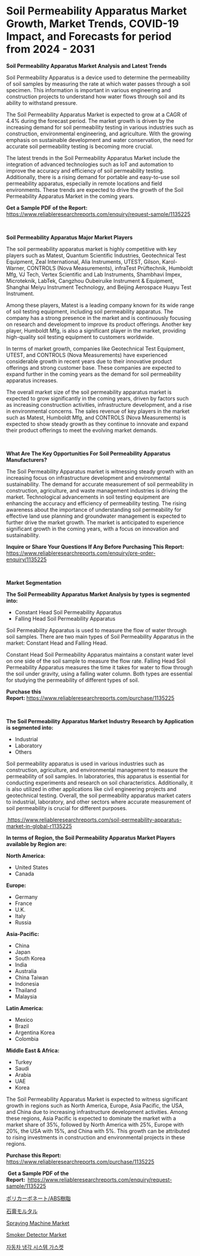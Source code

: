 <p><h1>Soil Permeability Apparatus Market Growth, Market Trends, COVID-19 Impact, and Forecasts for period from 2024 - 2031</h1></p><p><strong>Soil Permeability Apparatus Market Analysis and Latest Trends</strong></p>
<p><p>Soil Permeability Apparatus is a device used to determine the permeability of soil samples by measuring the rate at which water passes through a soil specimen. This information is important in various engineering and construction projects to understand how water flows through soil and its ability to withstand pressure.</p><p>The Soil Permeability Apparatus Market is expected to grow at a CAGR of 4.4% during the forecast period. The market growth is driven by the increasing demand for soil permeability testing in various industries such as construction, environmental engineering, and agriculture. With the growing emphasis on sustainable development and water conservation, the need for accurate soil permeability testing is becoming more crucial.</p><p>The latest trends in the Soil Permeability Apparatus Market include the integration of advanced technologies such as IoT and automation to improve the accuracy and efficiency of soil permeability testing. Additionally, there is a rising demand for portable and easy-to-use soil permeability apparatus, especially in remote locations and field environments. These trends are expected to drive the growth of the Soil Permeability Apparatus Market in the coming years.</p></p>
<p><strong>Get a Sample PDF of the Report:&nbsp;</strong> <a href="https://www.reliableresearchreports.com/enquiry/request-sample/1135225">https://www.reliableresearchreports.com/enquiry/request-sample/1135225</a></p>
<p>&nbsp;</p>
<p><strong>Soil Permeability Apparatus Major Market Players</strong></p>
<p><p>The soil permeability apparatus market is highly competitive with key players such as Matest, Quantum Scientific Industries, Geotechnical Test Equipment, Zeal International, Alia Instruments, UTEST, Gilson, Karol-Warner, CONTROLS (Nova Measurements), infraTest Prüftechnik, Humboldt Mfg, VJ Tech, Vertex Scientific and Lab Instruments, Shambhavi Impex, Microteknik, LabTek, Cangzhou Oubeiruike Instrument & Equipment, Shanghai Meiyu Instrument Technology, and Beijing Aerospace Huayu Test Instrument.</p><p>Among these players, Matest is a leading company known for its wide range of soil testing equipment, including soil permeability apparatus. The company has a strong presence in the market and is continuously focusing on research and development to improve its product offerings. Another key player, Humboldt Mfg, is also a significant player in the market, providing high-quality soil testing equipment to customers worldwide.</p><p>In terms of market growth, companies like Geotechnical Test Equipment, UTEST, and CONTROLS (Nova Measurements) have experienced considerable growth in recent years due to their innovative product offerings and strong customer base. These companies are expected to expand further in the coming years as the demand for soil permeability apparatus increases.</p><p>The overall market size of the soil permeability apparatus market is expected to grow significantly in the coming years, driven by factors such as increasing construction activities, infrastructure development, and a rise in environmental concerns. The sales revenue of key players in the market such as Matest, Humboldt Mfg, and CONTROLS (Nova Measurements) is expected to show steady growth as they continue to innovate and expand their product offerings to meet the evolving market demands.</p></p>
<p>&nbsp;</p>
<p><strong>What Are The Key Opportunities For Soil Permeability Apparatus Manufacturers?</strong></p>
<p><p>The Soil Permeability Apparatus market is witnessing steady growth with an increasing focus on infrastructure development and environmental sustainability. The demand for accurate measurement of soil permeability in construction, agriculture, and waste management industries is driving the market. Technological advancements in soil testing equipment are enhancing the accuracy and efficiency of permeability testing. The rising awareness about the importance of understanding soil permeability for effective land use planning and groundwater management is expected to further drive the market growth. The market is anticipated to experience significant growth in the coming years, with a focus on innovation and sustainability.</p></p>
<p><strong>Inquire or Share Your Questions If Any Before Purchasing This Report:</strong> <a href="https://www.reliableresearchreports.com/enquiry/pre-order-enquiry/1135225">https://www.reliableresearchreports.com/enquiry/pre-order-enquiry/1135225</a></p>
<p>&nbsp;</p>
<p><strong>Market Segmentation</strong></p>
<p><strong>The Soil Permeability Apparatus Market Analysis by types is segmented into:</strong></p>
<p><ul><li>Constant Head Soil Permeability Apparatus</li><li>Falling Head Soil Permeability Apparatus</li></ul></p>
<p><p>Soil Permeability Apparatus is used to measure the flow of water through soil samples. There are two main types of Soil Permeability Apparatus in the market: Constant Head and Falling Head. </p><p>Constant Head Soil Permeability Apparatus maintains a constant water level on one side of the soil sample to measure the flow rate. Falling Head Soil Permeability Apparatus measures the time it takes for water to flow through the soil under gravity, using a falling water column. Both types are essential for studying the permeability of different types of soil.</p></p>
<p><strong>Purchase this Report:&nbsp;</strong><a href="https://www.reliableresearchreports.com/purchase/1135225">https://www.reliableresearchreports.com/purchase/1135225</a></p>
<p>&nbsp;</p>
<p><strong>The Soil Permeability Apparatus Market Industry Research by Application is segmented into:</strong></p>
<p><ul><li>Industrial</li><li>Laboratory</li><li>Others</li></ul></p>
<p><p>Soil permeability apparatus is used in various industries such as construction, agriculture, and environmental management to measure the permeability of soil samples. In laboratories, this apparatus is essential for conducting experiments and research on soil characteristics. Additionally, it is also utilized in other applications like civil engineering projects and geotechnical testing. Overall, the soil permeability apparatus market caters to industrial, laboratory, and other sectors where accurate measurement of soil permeability is crucial for different purposes.</p></p>
<p><a href="https://www.reliableresearchreports.com/soil-permeability-apparatus-market-in-global-r1135225">&nbsp;https://www.reliableresearchreports.com/soil-permeability-apparatus-market-in-global-r1135225</a></p>
<p><strong>In terms of Region, the Soil Permeability Apparatus Market Players available by Region are:</strong></p>
<p>
    <p> <strong> North America: </strong>
        <ul>
            <li>United States</li>
            <li>Canada</li>
        </ul>
        </p> 
    <p> <strong> Europe: </strong>
        <ul>
            <li>Germany</li>
            <li>France</li>
            <li>U.K.</li>
            <li>Italy</li>
            <li>Russia</li>
        </ul>
        </p> 
    <p> <strong> Asia-Pacific: </strong>
        <ul>
            <li>China</li>
            <li>Japan</li>
            <li>South Korea</li>
            <li>India</li>
            <li>Australia</li>
            <li>China Taiwan</li>
            <li>Indonesia</li>
            <li>Thailand</li>
            <li>Malaysia</li>
        </ul>
        </p> 
    <p> <strong> Latin America: </strong>
        <ul>
            <li>Mexico</li>
            <li>Brazil</li>
            <li>Argentina Korea</li>
            <li>Colombia</li>
        </ul>
        </p> 
    <p> <strong> Middle East & Africa: </strong>
        <ul>
            <li>Turkey</li>
            <li>Saudi</li>
            <li>Arabia</li>
            <li>UAE</li>
            <li>Korea</li>
        </ul>
    </p>
    </p>
<p><p>The Soil Permeability Apparatus Market is expected to witness significant growth in regions such as North America, Europe, Asia Pacific, the USA, and China due to increasing infrastructure development activities. Among these regions, Asia Pacific is expected to dominate the market with a market share of 35%, followed by North America with 25%, Europe with 20%, the USA with 15%, and China with 5%. This growth can be attributed to rising investments in construction and environmental projects in these regions.</p></p>
<p><strong>Purchase this Report: </strong><a href="https://www.reliableresearchreports.com/purchase/1135225">https://www.reliableresearchreports.com/purchase/1135225</a></p>
<p>&nbsp;<strong>Get a Sample PDF of the Report:&nbsp;&nbsp;</strong><a href="https://www.reliableresearchreports.com/enquiry/request-sample/1135225">https://www.reliableresearchreports.com/enquiry/request-sample/1135225</a></p>
<p><strong></strong></p>
<p><p><a href="https://github.com/marbadji/Market-Research-Report-List-2/blob/main/3156812155625.md">ポリカーボネート/ABS樹脂</a></p><p><a href="https://github.com/KaydenJohns1964/Market-Research-Report-List-2/blob/main/2889491155626.md">石膏モルタル</a></p><p><a href="https://github.com/Seman3302/Market-Research-Report-List-1/blob/main/spraying-machine-market.md">Spraying Machine Market</a></p><p><a href="https://github.com/jnzzvtbl92/Market-Research-Report-List-1/blob/main/smoker-detector-market.md">Smoker Detector Market</a></p><p><a href="https://github.com/vsckjg50460/Market-Research-Report-List-2/blob/main/7522903166264.md">자동차 냉각 시스템 가스켓</a></p></p>